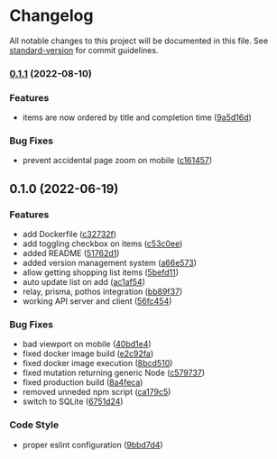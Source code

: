 # Changelog

All notable changes to this project will be documented in this file. See [standard-version](https://github.com/conventional-changelog/standard-version) for commit guidelines.

### [0.1.1](https://github.com/fazo96/foodiepad/compare/v0.1.0...v0.1.1) (2022-08-10)


### Features

* items are now ordered by title and completion time ([9a5d16d](https://github.com/fazo96/foodiepad/commit/9a5d16d1034c4276ef870534acae7981f994bb9a))


### Bug Fixes

* prevent accidental page zoom on mobile ([c161457](https://github.com/fazo96/foodiepad/commit/c161457b185efed1a6cc7c47d961a96fede4cda4))

## 0.1.0 (2022-06-19)


### Features

* add Dockerfile ([c32732f](https://github.com/fazo96/foodiepad/commit/c32732f63ba6e4d30fa3262fbc5f721977d3fd6d))
* add toggling checkbox on items ([c53c0ee](https://github.com/fazo96/foodiepad/commit/c53c0ee4730212cf599e716c20e4e2b3b0d70153))
* added README ([51762d1](https://github.com/fazo96/foodiepad/commit/51762d13050bd8f5a4c28f182c2850d773d3b114))
* added version management system ([a66e573](https://github.com/fazo96/foodiepad/commit/a66e5730ec2b84e7973dc37fcf296079c6dce9ce))
* allow getting shopping list items ([5befd11](https://github.com/fazo96/foodiepad/commit/5befd118e3a1dff88c2a7717941d01ed08b08bc8))
* auto update list on add ([ac1af54](https://github.com/fazo96/foodiepad/commit/ac1af54cefa053871fd07d0336cd875f22e6ab47))
* relay, prisma, pothos integration ([bb89f37](https://github.com/fazo96/foodiepad/commit/bb89f37f4f75cc2f0df329d9206f09cbec48e8b5))
* working API server and client ([56fc454](https://github.com/fazo96/foodiepad/commit/56fc45412520a111865126565ec3015d3dfa447d))


### Bug Fixes

* bad viewport on mobile ([40bd1e4](https://github.com/fazo96/foodiepad/commit/40bd1e4f258fad07100321d41977364be02cb8db))
* fixed docker image build ([e2c92fa](https://github.com/fazo96/foodiepad/commit/e2c92faee9c41917940bce67ddd0245fceeef366))
* fixed docker image execution ([8bcd510](https://github.com/fazo96/foodiepad/commit/8bcd51031c219e721b52642293669e29a3a28ff6))
* fixed mutation returning generic Node ([c579737](https://github.com/fazo96/foodiepad/commit/c579737938ab98da583abaf238201461b56fc161))
* fixed production build ([8a4feca](https://github.com/fazo96/foodiepad/commit/8a4fecad0313aff5d79f7d78e8eade70d500dccf))
* removed unneded npm script ([ca179c5](https://github.com/fazo96/foodiepad/commit/ca179c52b8eeb6818b99d09840f11c8561c66da4))
* switch to SQLite ([6751d24](https://github.com/fazo96/foodiepad/commit/6751d24e8629007ad649eaa48567b56b59fbb7da))


### Code Style

* proper eslint configuration ([9bbd7d4](https://github.com/fazo96/foodiepad/commit/9bbd7d42f876e053b46a16f76c205b1f47040b7d))
